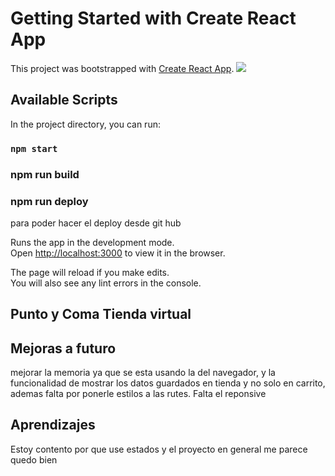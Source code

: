 # Getting Started with Create React App

This project was bootstrapped with [Create React App](https://github.com/facebook/create-react-app).
![](https://i.ibb.co/jTBZsYT/Diapositiva3.png)

## Available Scripts

In the project directory, you can run:

### `npm start`
### npm run build
### npm run deploy
para poder hacer el deploy desde git hub

Runs the app in the development mode.\
Open [http://localhost:3000](http://localhost:3000) to view it in the browser.

The page will reload if you make edits.\
You will also see any lint errors in the console.
## Punto y Coma Tienda virtual
## Mejoras a futuro
mejorar la memoria ya que se esta usando la del navegador, y la funcionalidad de mostrar los datos guardados en tienda y no solo en carrito, ademas falta por ponerle estilos a las rutes. Falta el reponsive
## Aprendizajes
Estoy contento por que use estados y el proyecto en general me parece quedo bien
